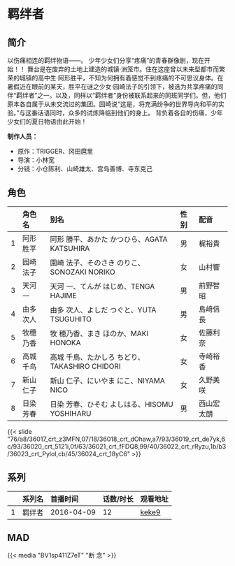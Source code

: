 # 羁绊者


## 简介

以伤痛相连的羁绊物语——。
少年少女们分享“疼痛”的青春群像剧，现在开始！！
舞台是在废弃的土地上建造的城镇·洲笼市。住在这座曾以未来型都市而繁荣的城镇的高中生·阿形胜平，不知为何拥有着感觉不到疼痛的不可思议身体。在暑假近在眼前的某天，胜平在谜之少女·园崎法子的引领下，被选为共享疼痛的同伴“羁绊者”之一。以及，同样以“羁绊者”身份被联系起来的同班同学们。但，他们原本各自属于从未交流过的集团。园崎说“这是，将充满纷争的世界导向和平的实验。”与这番话语同时，众多的试炼降临到他们的身上。
背负着各自的伤痛，少年少女们的夏日物语由此开始！

**制作人员：**
- 原作：TRIGGER、冈田麿里
- 导演：小林宽
- 分镜：小仓陈利、山崎雄太、宫岛善博、寺东克己

## 角色

|     |   角色名   |   别名  | 性别 |  配音  |
|:--- |:------  |:----      |:---  |:--   |
| 1 | 阿形胜平 | 阿形 勝平、あかた かつひら、AGATA KATSUHIRA | 男 | 梶裕貴 |
| 2 | 园崎法子 | 園崎 法子、そのさき のりこ、SONOZAKI NORIKO | 女 | 山村響 |
| 3 | 天河一 | 天河 一、てんが はじめ、TENGA HAJIME | 男 | 前野智昭 |
| 4 | 由多次人 | 由多 次人、よしだ つぐと、YUTA TSUGUHITO | 男 | 島﨑信長 |
| 5 | 牧穗乃香 | 牧 穂乃香、まき ほのか、MAKI HONOKA | 女 | 佐藤利奈 |
| 6 | 高城千鸟 | 高城 千鳥、たかしろ ちどり、TAKASHIRO CHIDORI | 女 | 寺崎裕香 |
| 7 | 新山仁子 | 新山 仁子、にいやま にこ、NIYAMA NICO | 女 | 久野美咲 |
| 8 | 日染芳春 | 日染 芳春、ひそむ よしはる、HISOMU YOSHIHARU | 男 | 西山宏太朗 |

{{< slide "76/a8/36017_crt_z3MFN,07/18/36018_crt_dOhaw,a7/93/36019_crt_de7yk,6c/93/36020_crt_5121i,0f/63/36021_crt_fFDQ8,99/40/36022_crt_rRyzu,1b/b3/36023_crt_PyloI,cb/45/36024_crt_18yC6" >}}

## 系列

|     | 系列名 | 首播时间       | 话数/时长 | 观看地址                                                    |
| :-- | :-- | :--------- | :---- | :------------------------------------------------------ |
| 1   | 羁绊者 | 2016-04-09 | 12    | [keke9](https://www.keke9.app/play/28653-4-251750.html) |


## MAD

{{< media  "BV1sp411Z7eT" 
"断 念" >}}
